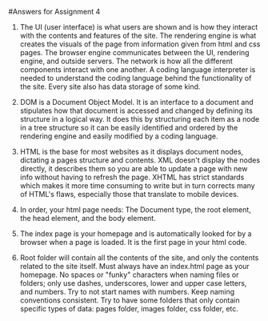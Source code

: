 #Answers for Assignment 4
1. The UI (user interface) is what users are shown and is how they interact with the contents and features of the site. The rendering engine is what creates the visuals of the page from information given from html and css pages. The browser engine communicates between the UI, rendering engine, and outside servers. The network is how all the different components interact with one another. A coding language interpreter is needed to understand the coding language behind the functionality of the site. Every site also has data storage of some kind.

2. DOM is a Document Object Model. It is an interface to a document and stipulates how that document is accessed and changed by defining its structure in a logical way. It does this by structuring each item as a node in a tree structure so it can be easily identified and ordered by the rendering engine and easily modified by a coding language.

3. HTML is the base for most websites as it displays document nodes, dictating a pages structure and contents. XML doesn't display the nodes directly, it describes them so you are able to update a page with new info without having to refresh the page. XHTML has strict standards which makes it more time consuming to write but in turn corrects many of HTML's flaws, especially those that translate to mobile devices.

4. In order, your html page needs: The Document type, the root element, the head element, and the body element.

5. The index page is your homepage and is automatically looked for by a browser when a page is loaded. It is the first page in your html code.

6. Root folder will contain all the contents of the site, and only the contents related to the site itself. Must always have an index.html page as your homepage. No spaces or "funky" characters when naming files or folders; only use dashes, underscores, lower and upper case letters, and numbers. Try to not start names with numbers. Keep naming conventions consistent. Try to have some folders that only contain specific types of data: pages folder, images folder, css folder, etc.
